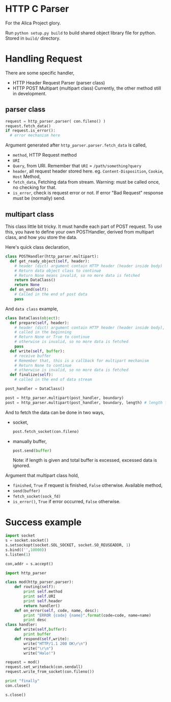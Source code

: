 HTTP C Parser
=============

For the Alica Project glory.

Run `python setup.py build` to build shared object library file for python. Stored in `build/` directory.

Handling Request
================

There are some specific handler,
  * HTTP Header Request Parser (parser class)
  * HTTP POST Multipart (multipart class)
Currently, the other method still in development.

parser class
------------

```python
request = http_parser.parser( con.fileno() )
request.fetch_data()
if request.is_error():
  # error mechanism here
```

Argument generated after `http_parser.parser.fetch_data` is called,
  * `method`, HTTP Request method
  * `URI`
  * `Query`, from URI. Remember that `URI` = `/path/something?query`
  * `header`, all request header stored here.
    eg. `Content-Disposition`, `Cookie`, `Host`
Method,
  * `fetch_data`, Fetching data from stream.
    Warning: must be called once, no checking for that.
  * `is_error`, check is request error or not. If error "Bad Request" response must be (normally) send.

multipart class
---------------

This class little bit tricky. It must handle each part of POST request. To use this, you have to define your own POSTHandler, derived from multipart class, and how you store the data.

Here's quick class declaration,
```python
class POSTHandler(http_parser.multipart):
  def get_ready_object(self, header):
    # header (dict) argument contain HTTP header (header inside body)
    # Return data object class to continue
    # Return None means invalid, so no more data is fetched
    return DataClass()
    return None
  def on_end(self):
    # Called in the end of post data
    pass
```
And `data class` example,
```python
class DataClass(object):
  def prepare(self, header):
    # header (dict) argument contain HTTP header (header inside body), just like in POSTHandler
    # called in the beginning
    # Return None or True to continue
    # otherwise is invalid, so no more data is fetched
    pass
  def write(self, buffer):
    # receive buffer
    # Remember that, this is a callback for multipart mechanism
    # Return None to continue
    # otherwise is invalid, so no more data is fetched
  def finalize(self):
    # called in the end of data stream
```

```python
post_handler = DataClass()

post = http_parser.multipart(post_handler, boundary)
post = http_parser.multipart(post_handler, boundary, length) # length from Content-Length
```

And to fetch the data can be done in two ways,
  * socket,
    ```python
    post.fetch_socket(con.fileno)
    ```
  * manually buffer,
    ```python
    post.send(buffer)
    ```
    Note: if length is given and total buffer is excessed, excessed data is ignored.

Argument that multipart class hold,
  * `finished`, `True` if request is finished, `False` otherwise.
Available method,
  * `send(buffer)`
  * `fetch_socket(sock_fd)`
  * `is_error()`, `True` if error occurred, `False` otherwise.

Success example
===============
```python
import socket
s = socket.socket()
s.setsockopt(socket.SOL_SOCKET, socket.SO_REUSEADDR, 1)
s.bind(('',10000))
s.listen(1)

con,addr = s.accept()

import http_parser

class mod(http_parser.parser):
    def routing(self):
        print self.method
        print self.URI
        print self.header
        return handler()
    def on_error(self, code, name, desc):
        print "ERROR {code} {name}".format(code=code, name=name)
        print desc
class handler:
    def write(self,buffer):
        print buffer
    def respond(self,write):
        write("HTTP/1.1 200 OK\r\n")
        write("\r\n")
        write("Halo!")

request = mod()
request.set_writeback(con.sendall)
request.write_from_socket(con.fileno())

print "finally"
con.close()

s.close()
```

